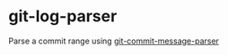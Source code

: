 git-log-parser
==============

Parse a commit range using [git-commit-message-parser](https://github.com/bendrucker/git-commit-message-parser)